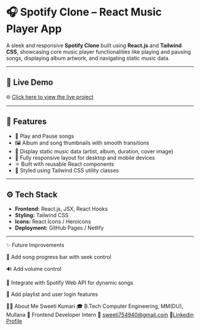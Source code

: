 # 🎧 Spotify Clone – React Music Player App

A sleek and responsive **Spotify Clone** built using **React.js** and **Tailwind CSS**, showcasing core music player functionalities like playing and pausing songs, displaying album artwork, and navigating static music data.


---

## 🔗 Live Demo

🌐 [Click here to view the live project](https://musicapp-spotify.netlify.app/)

---

## 📌 Features

- 🎵 Play and Pause songs
- 🖼️ Album and song thumbnails with smooth transitions
- 📂 Display static music data (artist, album, duration, cover image)
- 📱 Fully responsive layout for desktop and mobile devices
- ⚛️ Built with reusable React components
- 🎨 Styled using Tailwind CSS utility classes

---

## ⚙️ Tech Stack

- **Frontend:** React.js, JSX, React Hooks
- **Styling:** Tailwind CSS
- **Icons:** React Icons / Heroicons
- **Deployment:** GitHub Pages / Netlify

---
✨ Future Improvements

🔁 Add song progress bar with seek control

🔊 Add volume control

🎼 Integrate with Spotify Web API for dynamic songs

💾 Add playlist and user login features

🙋‍♀️ About Me
Sweeti Kumari
🎓 B.Tech Computer Engineering, MM(DU), Mullana
💼 Frontend Developer Intern
📧 sweeti754940@gmail.com
🔗[Linkedin Profile](https://www.linkedin.com/in/sweeti-kumari-254850259/?utm_source=share&utm_campaign=share_via&utm_content=profile&utm_medium=android_app)

